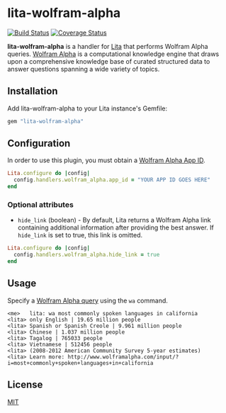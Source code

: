 # lita-wolfram-alpha

[![Build Status](https://travis-ci.org/tristaneuan/lita-wolfram-alpha.png?branch=master)](https://travis-ci.org/tristaneuan/lita-wolfram-alpha)
[![Coverage Status](https://coveralls.io/repos/tristaneuan/lita-wolfram-alpha/badge.png)](https://coveralls.io/r/tristaneuan/lita-wolfram-alpha)

**lita-wolfram-alpha** is a handler for [Lita](https://github.com/jimmycuadra/lita) that performs Wolfram Alpha queries. [Wolfram Alpha](http://www.wolframalpha.com/) is a computational knowledge engine that draws upon a comprehensive knowledge base of curated structured data to answer questions spanning a wide variety of topics.

## Installation

Add lita-wolfram-alpha to your Lita instance's Gemfile:

``` ruby
gem "lita-wolfram-alpha"
```

## Configuration

In order to use this plugin, you must obtain a [Wolfram Alpha App ID](https://developer.wolframalpha.com/portal/apisignup.html).

``` ruby
Lita.configure do |config|
  config.handlers.wolfram_alpha.app_id = "YOUR APP ID GOES HERE"
end
```

### Optional attributes
* `hide_link` (boolean) - By default, Lita returns a Wolfram Alpha link containing additional information after providing the best answer. If `hide_link` is set to true, this link is omitted.

``` ruby
Lita.configure do |config|
  config.handlers.wolfram_alpha.hide_link = true
end
```

## Usage

Specify a [Wolfram Alpha query](http://www.wolframalpha.com/examples/?src=input) using the `wa` command.

```
<me>   lita: wa most commonly spoken languages in california
<lita> only English | 19.65 million people
<lita> Spanish or Spanish Creole | 9.961 million people
<lita> Chinese | 1.037 million people
<lita> Tagalog | 765033 people
<lita> Vietnamese | 512456 people
<lita> (2008-2012 American Community Survey 5-year estimates)
<lita> Learn more: http://www.wolframalpha.com/input/?i=most+commonly+spoken+languages+in+california
```

## License

[MIT](http://opensource.org/licenses/MIT)
